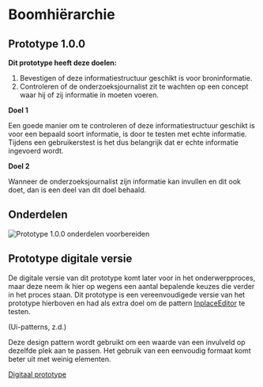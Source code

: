 # Boomhiërarchie


## Prototype 1.0.0

__Dit prototype heeft deze doelen:__

1. Bevestigen of deze informatiestructuur geschikt is voor broninformatie.
2. Controleren of de onderzoeksjournalist zit te wachten op een concept waar hij of zij informatie in moeten voeren.

__Doel 1__

Een goede manier om te controleren of deze informatiestructuur geschikt is voor een bepaald soort informatie, is door te testen met echte informatie. Tijdens een gebruikerstest is het dus belangrijk dat er echte informatie ingevoerd wordt.

__Doel 2__

Wanneer de onderzoeksjournalist zijn informatie kan invullen en dit ook doet, dan is een deel van dit doel behaald.


## Onderdelen

![Prototype 1.0.0 onderdelen voorbereiden](content/prototype-1.0.0-components.jpg)



## Prototype digitale versie

De digitale versie van dit prototype komt later voor in het onderwerpproces, maar deze neem ik hier op wegens een aantal bepalende keuzes die verder in het proces staan. Dit prototype is een vereenvoudigede versie van het prototype hierboven en had als extra doel om de pattern [InplaceEditor](http://ui-patterns.com/patterns/InplaceEditor) te testen. 

(Ui-patterns, z.d.)

Deze design pattern wordt gebruikt om een waarde van een invulveld op dezelfde plek aan te passen. Het gebruik van een eenvoudig formaat komt beter uit met weinig elementen.


[Digitaal prototype](https://oege.ie.hva.nl/~essenj004/FTM/blauwdruk/input/v1.1.0/)

<!-- ### Screenshots (voorvertoning)

![Stap 1](content/bron-prototype-preview.png)

![Stap 2](content/bron-prototype-preview2.png)

![Stap 3](content/bron-prototype-preview3.png) -->





